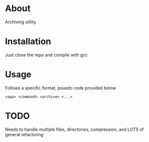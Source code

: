 # About

Archiving utility

# Installation

Just clone the repo and compile with gcc

# Usage

Follows a specific format, psuedo code provided below

```
<app> <command> <archive> <...>
```

# TODO

Needs to handle multiple files, directories, compression, and LOTS of general refactoring